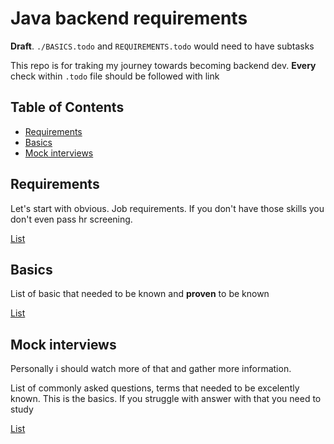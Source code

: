 # Java backend requirements

**Draft**. `./BASICS.todo` and `REQUIREMENTS.todo` would need to have subtasks

This repo is for traking my journey towards becoming backend dev.
**Every** check within `.todo` file should be followed with link

## Table of Contents

- [Requirements](#requirements)
- [Basics](#basics)
- [Mock interviews](#mock-interviews)

## Requirements

Let's start with obvious. Job requirements. If you don't have those skills you don't even pass hr screening.

[List](./REQUIREMENTS.todo)

## Basics

List of basic that needed to be known and **proven** to be known

[List](./BASICS.todo)

## Mock interviews

Personally i should watch more of that and gather more information.

List of commonly asked questions, terms that needed to be excelently known. This is the basics. If you struggle with answer with that you need to study

[List](./INTERVIEW.todo)
